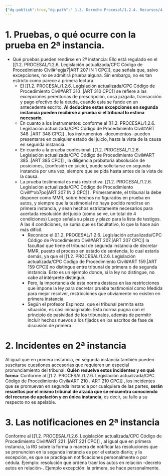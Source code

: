```yaml
---
{"dg-publish":true,"dg-path":" 1.3. Derecho Procesal/1.2.4. Recursos/4. Recurso de apelación/4.7. Pruebas, incidentes y notificaciones en 2ª instancia.md","permalink":"/1-3-derecho-procesal/1-2-4-recursos/4-recurso-de-apelacion/4-7-pruebas-incidentes-y-notificaciones-en-2-instancia/","tags":["Procesal"]}
---
```


#  1. Pruebas, o qué ocurre con la prueba en 2ª instancia.

- Qué pruebas pueden rendirse en 2ª instancia: Ello está regulado en el  [[1.2. PROCESAL/1.2.6. Legislación actualizada/CPC Código de Procedimiento Civil#^egja7\|ART 207 IN 1 CPC]], que señala que, salvo excepciones, no se admitirá prueba alguna. Sin embargo, no es tan estricto como parece a primera lectura. 
	- El [[1.2. PROCESAL/1.2.6. Legislación actualizada/CPC Código de Procedimiento Civil#ART 310 .\|ART 310 CPC]] se refiere a las excepciones perentorias de prescripción, cosa juzgada, transacción y pago efectivo de la deuda, cuando esta se funde en un antecedente escrito. **Al deducirse estas excepciones en segunda instancia pueden recibirse a prueba si el tribunal lo estima necesario**.
	- En cuanto a los instrumentos: conforme al [[1.2. PROCESAL/1.2.6. Legislación actualizada/CPC Código de Procedimiento Civil#ART 348 .\|ART 348 CPC]] , los instrumentos -documentos- pueden presentarse en cualquier estado del juicio, hasta la vista de la causa en segunda instancia.
	- En cuanto a la prueba confesional: [[1.2. PROCESAL/1.2.6. Legislación actualizada/CPC Código de Procedimiento Civil#ART 385 .\|ART 385 CPC]] , la diligencia probatoria absolución de posiciones, (confesión en juicio), puede solicitarse en segunda instancia por una vez, siempre que se pida hasta antes de la vista de la causa.
	- La prueba testimonial es más restrictiva: [[1.2. PROCESAL/1.2.6. Legislación actualizada/CPC Código de Procedimiento Civil#^xb7po\|ART 207 IN 2 CPC]] . Primeramente, el tribunal la debe disponer como MMR, sobre hechos no figurados en prueba en autos, y siempre que la testimonial no haya podido rendirse en primera instancia, y sean hechos estrictamente necesarios para acertada resolución del juicio (como se ve, un total de 4 condiciones) Luego señala su plazo y plazo para la lista de testigos. A las 4 condiciones, se suma que es facultativo, lo que la hace aún más difícil. 
		- Reconoce el [[1.2. PROCESAL/1.2.6. Legislación actualizada/CPC Código de Procedimiento Civil#ART 207.\|ART 207 CPC]] la facultad que tiene el tribunal de segunda instancia de decretar MMR, puesto el proceso en estado de sentencia, lo cual estaría demás, ya que el [[1.2. PROCESAL/1.2.6. Legislación actualizada/CPC Código de Procedimiento Civil#ART 159.\|ART 159 CPC]] no distingue entre tribunal de primera o de segunda instancia. Esto es un ejemplo donde, si la ley no distingue, <mark style='background:var(--mk-color-pink)'>no cabe al intérprete distinguir.</mark> 
		- Pero, la importancia de esta norma destaca en las restricciones que impone la ley para decretar prueba testimonial como Medida para mejor resolver, restricciones que obviamente no existen en primera instancia.
		- Según el profesor Espinoza, que el tribunal permita esta situación, es casi inimaginable. Esta norma pugna con el principio de pasividad de los tribunales, además de permitir incluir hechos nuevos a los fijados en los escritos de fase de discusión de primera .

# 2. Incidentes en 2ª instancia
 
Al igual que en primera instancia, en segunda instancia también pueden suscitarse cuestiones accesorias que requieren un especial pronunciamiento del tribunal. 
**Quién resuelve estos incidentes y en qué forma**: Conforme al [[1.2. PROCESAL/1.2.6. Legislación actualizada/CPC Código de Procedimiento Civil#ART 210 .\|ART 210 CPC]] , los incidentes que se promuevan en segunda instancia por cualquiera de las partes, **serán resueltos por el mismo tribunal de alzada que se encuentra conociendo del recurso de apelación y en única instancia**, es decir, su fallo a su respecto no es apelable.  

# 3. Las notificaciones en 2ª instancia

Conforme al [[1.2. PROCESAL/1.2.6. Legislación actualizada/CPC Código de Procedimiento Civil#ART 221 .\|ART 221 CPC]] , al igual que en primera instancia, la RG sobre la forma o manera de notificar las resoluciones que se pronuncien en la segunda instancia es por el estado diario; y la excepción, es que se practiquen notificaciones personalmente o por cédula. Ejemplo: resolución que ordena traer los autos en relación -decreto autos en relación-. Ejemplo excepción: la primera, se hace personalmente. 